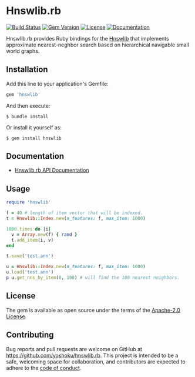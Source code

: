 # Hnswlib.rb

[![Build Status](https://github.com/yoshoku/hnswlib.rb/actions/workflows/build.yml/badge.svg)](https://github.com/yoshoku/hnswlib.rb/actions/workflows/build.yml)
[![Gem Version](https://badge.fury.io/rb/hnswlib.svg)](https://badge.fury.io/rb/hnswlib)
[![License](https://img.shields.io/badge/License-Apache%202.0-yellowgreen.svg)](https://github.com/yoshoku/hnswlib.rb/blob/main/LICENSE.txt)
[![Documentation](http://img.shields.io/badge/api-reference-blue.svg)](https://yoshoku.github.io/hnswlib.rb/doc/)

Hnswlib.rb provides Ruby bindings for the [Hnswlib](https://github.com/nmslib/hnswlib)
that implements approximate nearest-neghbor search based on
hierarchical navigable small world graphs.

## Installation

Add this line to your application's Gemfile:

```ruby
gem 'hnswlib'
```

And then execute:

    $ bundle install

Or install it yourself as:

    $ gem install hnswlib

## Documentation

* [Hnswlib.rb API Documentation](https://yoshoku.github.io/hnswlib.rb/doc/)

## Usage

```ruby
require 'hnswlib'

f = 40 # length of item vector that will be indexed.
t = Hnswlib::Index.new(n_features: f, max_item: 1000)

1000.times do |i|
  v = Array.new(f) { rand }
  t.add_item(i, v)
end

t.save('test.ann')

u = Hnswlib::Index.new(n_features: f, max_item: 1000)
u.load('test.ann')
p u.get_nns_by_item(0, 100) # will find the 100 nearest neighbors.
```

## License

The gem is available as open source under the terms of the [Apache-2.0 License](https://www.apache.org/licenses/LICENSE-2.0).

## Contributing

Bug reports and pull requests are welcome on GitHub at https://github.com/yoshoku/hnswlib.rb.
This project is intended to be a safe, welcoming space for collaboration,
and contributors are expected to adhere to the [code of conduct](https://github.com/yoshoku/hnswlib.rb/blob/main/CODE_OF_CONDUCT.md).
